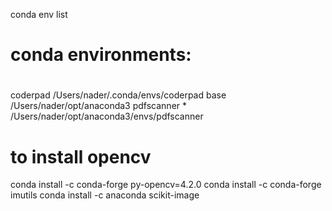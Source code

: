 
conda env list

# conda environments:
#
coderpad                 /Users/nader/.conda/envs/coderpad
base                     /Users/nader/opt/anaconda3
pdfscanner            *  /Users/nader/opt/anaconda3/envs/pdfscanner

# to install opencv
conda install -c conda-forge py-opencv=4.2.0
conda install -c conda-forge imutils
conda install -c anaconda scikit-image
